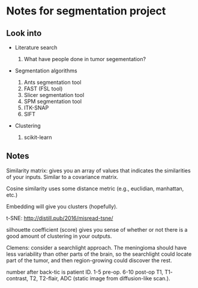 # Notes for segmentation project


Look into
---------

- Literature search
  1. What have people done in tumor segementation?

- Segmentation algorithms
  1. Ants segmentation tool
  1. FAST (FSL tool)
  1. Slicer segmentation tool
  1. SPM segmentation tool
  1. ITK-SNAP
  1. SIFT

- Clustering
  1. scikit-learn


Notes
-----

Similarity matrix: gives you an array of values that indicates the similarities
of your inputs. Similar to a covariance matrix.

Cosine similarity uses some distance metric (e.g., euclidian, manhattan, etc.)

Embedding will give you clusters (hopefully).

t-SNE: http://distill.pub/2016/misread-tsne/

silhouette coefficient (score) gives you sense of whether or not there is a
good amount of clustering in your outputs.

Clemens: consider a searchlight approach. The meningioma should have less variability than other parts of the brain, so the searchlight could locate part of the tumor, and then region-growing could discover the rest.

number after back-tic is patient ID.
1-5 pre-op. 6-10 post-op
T1, T1- contrast, T2, T2-flair, ADC (static image from diffusion-like scan.).
